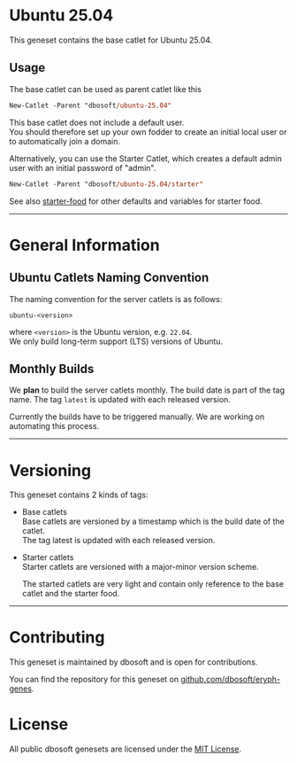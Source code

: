 
# Ubuntu 25.04

This geneset contains the base catlet for Ubuntu 25.04.

## Usage

The base catlet can be used as parent catlet like this

``` ps
New-Catlet -Parent "dbosoft/ubuntu-25.04"
```

This base catlet does not include a default user.  
You should therefore set up your own fodder to create an initial local user or to automatically join a domain.  

Alternatively, you can use the Starter Catlet, which creates a default admin user with an initial password of "admin".


``` ps
New-Catlet -Parent "dbosoft/ubuntu-25.04/starter"
```


See also [starter-food](/b/dbosoft/starter-food) for other defaults and variables for starter food. 



----    
  
# General Information

## Ubuntu Catlets Naming Convention

The naming convention for the server catlets is as follows:

`ubuntu-<version>`

where `<version>` is the Ubuntu version, e.g. `22.04`.  
We only build long-term support (LTS) versions of Ubuntu.    

## Monthly Builds

We **plan** to build the server catlets monthly. The build date is part of the tag name.
The tag `latest` is updated with each released version.  

Currently the builds have to be triggered manually. We are working on automating this process. 



----

# Versioning

This geneset contains 2 kinds of tags:

- Base catlets  
  Base catlets are versioned by a timestamp which is the build date of the catlet.  
  The tag latest is updated with each released version. 

- Starter catlets  
  Starter catlets are versioned with a major-minor version scheme.

  The started catlets are very light and contain only reference to the base catlet and the starter food.



----

# Contributing

This geneset is maintained by dbosoft and is open for contributions.  

You can find the repository for this geneset on [github.com/dbosoft/eryph-genes](https://github.com/dbosoft/eryph-genes).  

  

# License

All public dbosoft genesets are licensed under the [MIT License](https://opensource.org/licenses/MIT).

